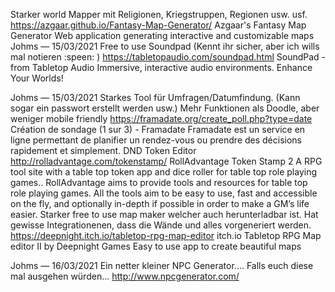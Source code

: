 Starker world Mapper mit Religionen, Kriegstruppen, Regionen usw. usf.
https://azgaar.github.io/Fantasy-Map-Generator/
Azgaar's Fantasy Map Generator
Web application generating interactive and customizable maps
Johms — 15/03/2021
Free to use Soundpad (Kennt ihr sicher, aber ich wills mal notieren :speen: )
https://tabletopaudio.com/soundpad.html
SoundPad - from Tabletop Audio
Immersive, interactive audio environments. Enhance Your Worlds!

Johms — 15/03/2021
Starkes Tool für Umfragen/Datumfindung. (Kann sogar ein passwort erstellt werden usw.) Mehr Funktionen als Doodle, aber weniger mobile friendly
https://framadate.org/create_poll.php?type=date
Création de sondage (1 sur 3) - Framadate
Framadate est un service en ligne permettant de planifier un rendez-vous ou prendre des décisions rapidement et simplement.
DND Token Editor
http://rolladvantage.com/tokenstamp/
RollAdvantage
Token Stamp 2
A RPG tool site with a table top token app and dice roller for table top role playing games.. RollAdvantage aims to provide tools and resources for table top role playing games. All the tools aim to be easy to use, fast and accessible on the fly, and optionally in-depth if possible in order to make a GM’s life easier.
Starker free to use map maker welcher auch herunterladbar ist.
Hat gewisse Integrationenen, dass die Wände und alles vorgeneriert werden.
https://deepnight.itch.io/tabletop-rpg-map-editor
itch.io
Tabletop RPG Map editor II by Deepnight Games
Easy to use app to create beautiful maps

Johms — 16/03/2021
Ein netter kleiner NPC Generator.... Falls euch diese mal ausgehen würden...
http://www.npcgenerator.com/
